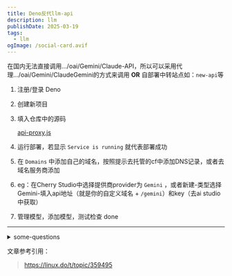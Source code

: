 ```yaml
---
title: Deno反代llm-api
description: llm
publishDate: 2025-03-19
tags:
  - llm
ogImage: /social-card.avif
---
```

在国内无法直接调用.../oai/Gemini/Claude-API，所以可以采用代理.../oai/Gemini/ClaudeGemini的方式来调用 **OR** 自部署中转站点如：`new-api`等

1. 注册/登录 Deno
2. 创建新项目
3. 填入仓库中的源码
   
    [api-proxy.js](https://gist.github.com/ZX-11/edc4e6b4654c4ef19fd89199455e3292)
    
4. 运行部署，若显示 `Service is running` 就代表部署成功
5. 在 `Domains` 中添加自己的域名，按照提示去托管的cf中添加DNS记录，或者去域名服务商添加
6. eg：在Cherry Studio中选择提供商provider为 `Gemini` ，或者新建-类型选择Gemini-填入api地址（就是你的自定义域名 + `/gemini`）和key（去ai studio中获取）
7. 管理模型，添加模型，测试检查 done

---
<details>

<summary>some-questions</summary>

- 自定义域名是出于稳定性和速度的考虑，也方便记忆

</details>

文章参考引用：

> https://linux.do/t/topic/359495
